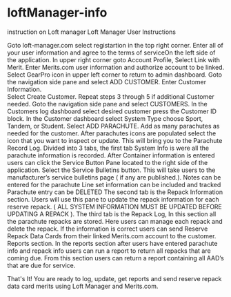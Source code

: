 # loftManager-info
instruction on Loft manager
Loft Manager
User Instructions

Goto loft-manager.com select registartion in the top right corner.
Enter all of your user information and agree to the terms of serviceOn the left side of the application. 
In upper right corner goto Account Profile, Select Link with Merit. Enter Merits.com user information and authorize account to be linked.
Select GearPro icon in upper left corner to return to admin dashboard.
Goto the navigation side pane and select ADD CUSTOMER.
Enter Customer Information.  
Select Create Customer.
Repeat steps 3 through 5 if additional Customer needed.
 Goto the navigation side pane and select CUSTOMERS.
In the Customers log dashboard select desired customer press the   Customer ID block.
In the Customer dashboard select System Type choose Sport, Tandem, or Student.
Select ADD PARACHUTE.
Add as many parachutes as needed for the customer.
After parachutes icons are populated select the icon that you want to inspect or update.
This will bring you to the Parachute Record Log. 
Divided into 3 tabs, the first tab System Info is were all the parachute information is recorded.
After Container information is entered users can click the Service Button Pane located to the right side of the application. Select the Service Bulletins button. This will take users to the manufacturer’s service bulletins page ( if any are published.). 
Notes can be entered for the parachute 
Line set information can be included and tracked
Parachute entry can be DELETED
The second tab is the Repack Information section. Users will use this pane to update the repack information for each reserve repack. ( ALL SYSTEM INFORMATION MUST BE UPDATED BEFORE UPDATING A REPACK ).
The third tab is the Repack Log, In this section all the parachute repacks are stored. Here users can manage each repack and delete the repack. If the information is correct users can send Reserve Repack Data Cards from their linked Merits.com account to the customer. 
Reports section. In the reports section after users have entered parachute info and repack info users can run a report to return all repacks that are coming due. From this section users can return a report containing all AAD’s that are due for service. 

That's It!  You are ready to log, update, get reports and send reserve repack data card merits using Loft Manager and Merits.com. 

